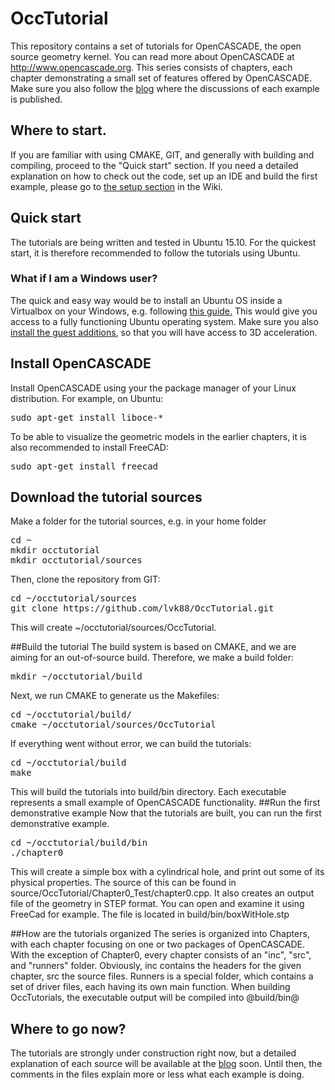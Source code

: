 # OccTutorial
This repository contains a set of tutorials for OpenCASCADE, the open source geometry kernel.
You can read more about OpenCASCADE at http://www.opencascade.org. This series consists of chapters,
each chapter demonstrating a small set of features offered by OpenCASCADE. Make sure you also follow
the [blog](https://occtutorials.wordpress.com) where the discussions of each example is published.

## Where to start.
If you are familiar with using CMAKE, GIT, and generally with building and compiling, proceed to the "Quick start" section. If you need a detailed explanation
on how to check out the code, set up an IDE and build the first example, please go to [the setup section](https://github.com/lvk88/OccTutorial/wiki/Setup) in the Wiki.

## Quick start
The tutorials are being written and tested in Ubuntu 15.10. For the quickest start, it is therefore recommended to follow the tutorials using Ubuntu. 

### What if I am a Windows user?
The quick and easy way would be to install an Ubuntu OS inside a Virtualbox on your Windows, e.g. following [this guide.](http://www.psychocats.net/ubuntu/virtualbox) This would give you access to a fully functioning Ubuntu operating system. Make sure you also [install the guest additions](http://askubuntu.com/questions/22743/how-do-i-install-guest-additions-in-a-virtualbox-vm), so that you will have access to 3D acceleration.

## Install OpenCASCADE
Install OpenCASCADE using your the package manager of your Linux distribution. For example, on Ubuntu:
<pre>
sudo apt-get install liboce-*
</pre>
To be able to visualize the geometric models in the earlier chapters, it is also recommended to install FreeCAD:
<pre>
sudo apt-get install freecad
</pre>

## Download the tutorial sources
Make a folder for the tutorial sources, e.g. in your home folder
<pre>
cd ~
mkdir occtutorial
mkdir occtutorial/sources
</pre>
Then, clone the repository from GIT:
<pre>
cd ~/occtutorial/sources
git clone https://github.com/lvk88/OccTutorial.git
</pre>
This will create ~/occtutorial/sources/OccTutorial.

##Build the tutorial
The build system is based on CMAKE, and we are aiming for an out-of-source build. Therefore, we make a build folder:
<pre>
mkdir ~/occtutorial/build
</pre>
Next, we run CMAKE to generate us the Makefiles:
<pre>
cd ~/occtutorial/build/
cmake ~/occtutorial/sources/OccTutorial
</pre>
If everything went without error, we can build the tutorials:
<pre>
cd ~/occtutorial/build
make
</pre>
This will build the tutorials into build/bin directory. Each executable represents a small example of OpenCASCADE functionality.
##Run the first demonstrative example
Now that the tutorials are built, you can run the first demonstrative example.
<pre>
cd ~/occtutorial/build/bin
./chapter0
</pre>
This will create a simple box with a cylindrical hole, and print out some of its physical properties. The source of this can be found in
source/OccTutorial/Chapter0_Test/chapter0.cpp. It also creates an output file of the geometry in STEP format. You can open and examine it
using FreeCad for example. The file is located in build/bin/boxWitHole.stp

##How are the tutorials organized
The series is organized into Chapters, with each chapter focusing on one or two packages of OpenCASCADE. With the exception of Chapter0, every chapter
consists of an "inc", "src", and "runners" folder. Obviously, inc contains the headers for the given chapter, src the source files. Runners is a special
folder, which contains a set of driver files, each having its own main function. When building OccTutorials, the executable output will be compiled into 
@build/bin@

## Where to go now?
The tutorials are strongly under construction right now, but a detailed explanation of each source will be available at the [blog](https://occtutorials.wordpress.com)
soon. Until then, the comments in the files explain more or less what each example is doing.
